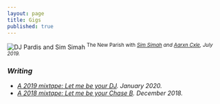 ```yaml
---
layout: page
title: Gigs
published: true
---
```


![DJ Pardis and Sim Simah](../files/pics/djing.jpg)
<sup>The New Parish with <em><a href="https://soundcloud.com/ohsimsimah" target="_blank">Sim Simah</a> and <a href="https://soundcloud.com/ohsimsimah/flavor-feat-aarxn-cxle-adn-rd" target="_blank">Aarxn Cxle</a>, July 2019.</sup>

### Writing

- <em><a href="https://medium.com/@djpardis/a-2019-mixtape-6a910e8b4771" target="_blank">A 2019 mixtape: Let me be your DJ</a></em>. January 2020.
- <em><a href="https://medium.com/@djpardis/a-2018-mixtape-fac340db5e11" target="_blank">A 2018 mixtape: Let me be your Chase B</a></em>. December 2018.
